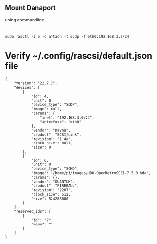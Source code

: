 ## Mount Danaport
using commandline
#

    sudo rasctl -i 5 -c attach -t scdp -f eth0:192.168.3.0/24


# Verify ~/.config/rascsi/default.json file

    {
        "version": "22.7.2",
        "devices": [
            {
                "id": 4,
                "unit": 0,
                "device_type": "SCDP",
                "image": null,
                "params": {
                    "inet": "192.168.3.0/24",
                    "interface": "eth0"
                },
                "vendor": "Dayna",
                "product": "SCSI/Link",
                "revision": "1.4a",
                "block_size": null,
                "size": 0
            },
            {
                "id": 6,
                "unit": 0,
                "device_type": "SCHD",
                "image": "/home/pi/images/HD0-OpenRetroSCSI-7.5.3.hda",
                "params": {},
                "vendor": "QUANTUM",
                "product": "FIREBALL",
                "revision": "2207",
                "block_size": 512,
                "size": 524288000
            }
        ],
        "reserved_ids": [
            {
                "id": "7",
                "memo": ""
            }
        ]
    }

